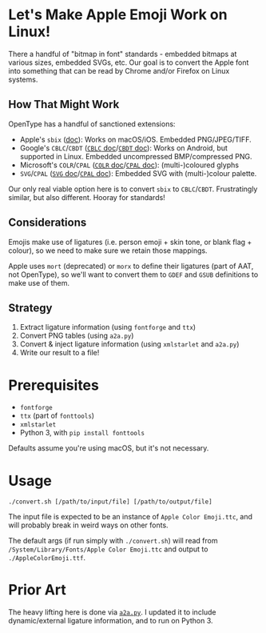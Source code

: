 # Let's Make Apple Emoji Work on Linux!

There a handful of "bitmap in font" standards - embedded bitmaps at various sizes, embedded SVGs, etc. Our goal is to convert the Apple font into something that can be read by Chrome and/or Firefox on Linux systems.

## How That Might Work

OpenType has a handful of sanctioned extensions:

- Apple's `sbix` ([doc](https://docs.microsoft.com/en-gb/typography/opentype/spec/sbix)): Works on macOS/iOS. Embedded PNG/JPEG/TIFF.
- Google's `CBLC`/`CBDT` ([`CBLC` doc](https://docs.microsoft.com/en-gb/typography/opentype/spec/cblc)/[`CBDT` doc](https://docs.microsoft.com/en-gb/typography/opentype/spec/cbdt)): Works on Android, but supported in Linux. Embedded uncompressed BMP/compressed PNG.
- Microsoft's `COLR`/`CPAL` ([`COLR` doc](https://docs.microsoft.com/en-gb/typography/opentype/spec/colr)/[`CPAL` doc](https://docs.microsoft.com/en-gb/typography/opentype/spec/cpal)): (multi-)coloured glyphs
- `SVG`/`CPAL` ([`SVG` doc](https://docs.microsoft.com/en-gb/typography/opentype/spec/svg)/[`CPAL` doc](https://docs.microsoft.com/en-gb/typography/opentype/spec/cpal)): Embedded SVG with (multi-)colour palette.

Our only real viable option here is to convert `sbix` to `CBLC`/`CBDT`. Frustratingly similar, but also different. Hooray for standards!

## Considerations

Emojis make use of ligatures (i.e. person emoji + skin tone, or blank flag + colour), so we need to make sure we retain those mappings.

Apple uses `mort` (deprecated) or `morx` to define their ligatures (part of AAT, not OpenType), so we'll want to convert them to `GDEF` and `GSUB` definitions to make use of them.

## Strategy

1. Extract ligature information (using `fontforge` and `ttx`)
1. Convert PNG tables (using `a2a.py`)
1. Convert & inject ligature information (using `xmlstarlet` and `a2a.py`)
1. Write our result to a file!

# Prerequisites

- `fontforge`
- `ttx` (part of `fonttools`)
- `xmlstarlet`
- Python 3, with `pip install fonttools`

Defaults assume you're using macOS, but it's not necessary.

# Usage

```shell
./convert.sh [/path/to/input/file] [/path/to/output/file]
```

The input file is expected to be an instance of `Apple Color Emoji.ttc`, and will probably break in weird ways on other fonts.

The default args (if run simply with `./convert.sh`) will read from `/System/Library/Fonts/Apple Color Emoji.ttc` and output to `./AppleColorEmoji.ttf`.

# Prior Art

The heavy lifting here is done via [`a2a.py`](https://gist.github.com/angelsl/cd2aea8ea74027217e97). I updated it to include dynamic/external ligature information, and to run on Python 3.
